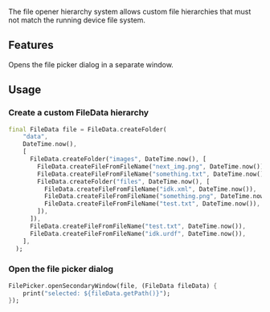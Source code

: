 The file opener hierarchy system allows custom file hierarchies that must not match the running device file system.

## Features
Opens the file picker dialog in a separate window.

## Usage
### Create a custom FileData hierarchy

```dart
final FileData file = FileData.createFolder(
    "data",
    DateTime.now(),
    [
      FileData.createFolder("images", DateTime.now(), [
        FileData.createFileFromFileName("next_img.png", DateTime.now()),
        FileData.createFileFromFileName("something.txt", DateTime.now()),
        FileData.createFolder("files", DateTime.now(), [
          FileData.createFileFromFileName("idk.xml", DateTime.now()),
          FileData.createFileFromFileName("something.png", DateTime.now()),
          FileData.createFileFromFileName("test.txt", DateTime.now()),
        ]),
      ]),
      FileData.createFileFromFileName("test.txt", DateTime.now()),
      FileData.createFileFromFileName("idk.urdf", DateTime.now()),
    ],
  );
```

### Open the file picker dialog
```dart
FilePicker.openSecondaryWindow(file, (FileData fileData) {
    print("selected: ${fileData.getPath()}");
});
```